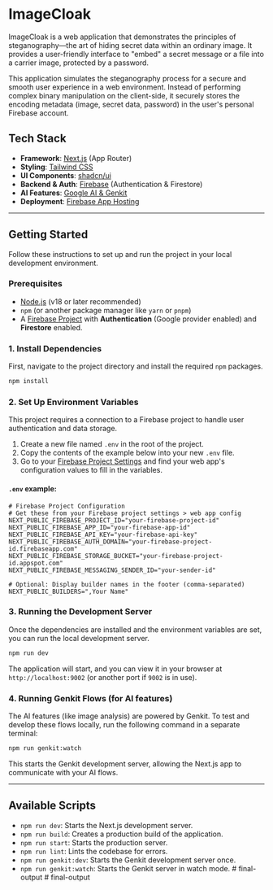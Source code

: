 # ImageCloak

ImageCloak is a web application that demonstrates the principles of steganography—the art of hiding secret data within an ordinary image. It provides a user-friendly interface to "embed" a secret message or a file into a carrier image, protected by a password.

This application simulates the steganography process for a secure and smooth user experience in a web environment. Instead of performing complex binary manipulation on the client-side, it securely stores the encoding metadata (image, secret data, password) in the user's personal Firebase account.

## Tech Stack

- **Framework**: [Next.js](https://nextjs.org/) (App Router)
- **Styling**: [Tailwind CSS](https://tailwindcss.com/)
- **UI Components**: [shadcn/ui](https://ui.shadcn.com/)
- **Backend & Auth**: [Firebase](https://firebase.google.com/) (Authentication & Firestore)
- **AI Features**: [Google AI & Genkit](https://firebase.google.com/docs/genkit)
- **Deployment**: [Firebase App Hosting](https://firebase.google.com/docs/app-hosting)

---

## Getting Started

Follow these instructions to set up and run the project in your local development environment.

### Prerequisites

- [Node.js](https://nodejs.org/) (v18 or later recommended)
- `npm` (or another package manager like `yarn` or `pnpm`)
- A [Firebase Project](https://console.firebase.google.com/) with **Authentication** (Google provider enabled) and **Firestore** enabled.

### 1. Install Dependencies

First, navigate to the project directory and install the required `npm` packages.

```bash
npm install
```

### 2. Set Up Environment Variables

This project requires a connection to a Firebase project to handle user authentication and data storage.

1.  Create a new file named `.env` in the root of the project.
2.  Copy the contents of the example below into your new `.env` file.
3.  Go to your [Firebase Project Settings](https://console.firebase.google.com/u/0/project/_/settings/general/) and find your web app's configuration values to fill in the variables.

#### `.env` example:

```env
# Firebase Project Configuration
# Get these from your Firebase project settings > web app config
NEXT_PUBLIC_FIREBASE_PROJECT_ID="your-firebase-project-id"
NEXT_PUBLIC_FIREBASE_APP_ID="your-firebase-app-id"
NEXT_PUBLIC_FIREBASE_API_KEY="your-firebase-api-key"
NEXT_PUBLIC_FIREBASE_AUTH_DOMAIN="your-firebase-project-id.firebaseapp.com"
NEXT_PUBLIC_FIREBASE_STORAGE_BUCKET="your-firebase-project-id.appspot.com"
NEXT_PUBLIC_FIREBASE_MESSAGING_SENDER_ID="your-sender-id"

# Optional: Display builder names in the footer (comma-separated)
NEXT_PUBLIC_BUILDERS=",Your Name"
```

### 3. Running the Development Server

Once the dependencies are installed and the environment variables are set, you can run the local development server.

```bash
npm run dev
```

The application will start, and you can view it in your browser at `http://localhost:9002` (or another port if `9002` is in use).

### 4. Running Genkit Flows (for AI features)

The AI features (like image analysis) are powered by Genkit. To test and develop these flows locally, run the following command in a separate terminal:

```bash
npm run genkit:watch
```

This starts the Genkit development server, allowing the Next.js app to communicate with your AI flows.

---

## Available Scripts

- `npm run dev`: Starts the Next.js development server.
- `npm run build`: Creates a production build of the application.
- `npm run start`: Starts the production server.
- `npm run lint`: Lints the codebase for errors.
- `npm run genkit:dev`: Starts the Genkit development server once.
- `npm run genkit:watch`: Starts the Genkit server in watch mode.
#   f i n a l - o u t p u t  
 #   f i n a l - o u t p u t  
 